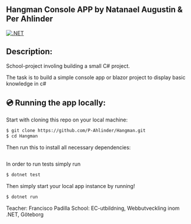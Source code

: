 ## Hangman Console APP by Natanael Augustin & Per Ahlinder
[![.NET](https://github.com/P-Ahlinder/Hangman/actions/workflows/tests.yml/badge.svg)](https://github.com/P-Ahlinder/Hangman/actions/workflows/tests.yml)

## Description:

School-project involing building a small C# project. 

The task is to build a simple console app or blazor project to display basic knowledge in c#

## 💿 Running the app locally:

Start with cloning this repo on your local machine:

```sh
$ git clone https://github.com/P-Ahlinder/Hangman.git
$ cd Hangman
```

Then run this to install all necessary dependencies:

```sh
```

In order to run tests simply run

```py
$ dotnet test
```

Then simply start your local app instance by running!

```sh
$ dotnet run
```

Teacher: Francisco Padilla
School: EC-utbildning, Webbutveckling inom .NET, Göteborg
